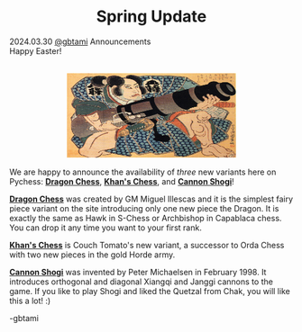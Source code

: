 <h1 align="center">Spring Update</h1>
<div class="meta-headline">
    <div class= "meta">
        <span class="text">2024.03.30</span>
        <span class="text"><a href="/@/gbtami">@gbtami</a></span>
        <span class="text">Announcements</span>
    </div>
    <div class= "headline">Happy Easter!</div>
</div>
</br>

<p align="center">
  <img src="https://github.com/gbtami/pychess-variants/blob/master/static/images/Kuniyoshi_Utagawa_The_actor_17.jpg" width="300" height="150" alt="">
</p>

We are happy to announce the availability of *three* new variants here on Pychess: [**Dragon Chess**](https://www.pychess.org/variants/dragon), [**Khan's Chess**](https://www.pychess.org/variants/khans), and [**Cannon Shogi**](https://www.pychess.org/variants/cannonshogi)!

[**Dragon Chess**](https://www.pychess.org/variants/dragon) was created by GM Miguel Illescas and it is the simplest fairy piece variant on the site introducing only one new piece the Dragon. It is exactly the same as Hawk in S-Chess or Archbishop in Capablaca chess. You can drop it any time you want to your first rank.

[**Khan's Chess**](https://www.pychess.org/variants/khans) is Couch Tomato's new variant, a successor to Orda Chess with two new pieces in the gold Horde army.

[**Cannon Shogi**](https://www.pychess.org/variants/cannonshogi)  was invented by Peter Michaelsen in February 1998. It introduces orthogonal and diagonal Xiangqi and Janggi cannons to the game. If you like to play Shogi and liked the Quetzal from Chak, you will like this a lot! :)

-gbtami
